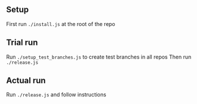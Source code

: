 ## Setup

First run `./install.js` at the root of the repo

## Trial run

Run `./setup_test_branches.js` to create test branches in all repos
Then run `./release.js`

## Actual run
Run `./release.js` and follow instructions
